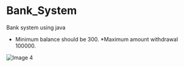 # Bank_System
Bank system using java 

* Minimum balance should be 300.
*Maximum amount withdrawal 100000.



![Image 4](https://user-images.githubusercontent.com/72190187/121472876-71426a00-c9df-11eb-9b4b-a8c2bc459c15.png)
